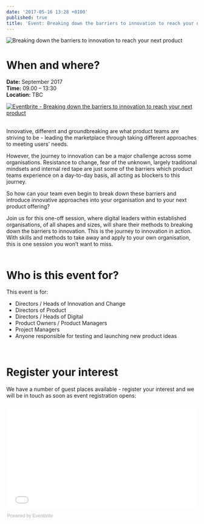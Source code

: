 ```yaml
---
date: '2017-05-16 13:28 +0100'
published: true
title: 'Event: Breaking down the barriers to innovation to reach your next product'
---
```

![Breaking down the barriers to innovation to reach your next product](https://s3-eu-west-1.amazonaws.com/unboxed-web-image-uploader/0a442168c8151489af3a32f3ecda1dbe.png)


# When and where?
<b>Date:</b> September 2017<br/>
<b>Time:</b> 09.00 – 13:30<br/>
<b>Location:</b> TBC<br/>

<a href="https://www.eventbrite.co.uk/e/breaking-down-the-barriers-to-innovation-to-reach-your-next-product-tickets-34654035152?ref=ebtn" target="_blank"><img src="https://www.eventbrite.co.uk/custombutton?eid=34654035152" alt="Eventbrite - Breaking down the barriers to innovation to reach your next product" /></a>

<br/>
Innovative, different and groundbreaking are what product teams are striving to be - leading the marketplace through taking different approaches to meeting users’ needs. 

However, the journey to innovation can be a major challenge across some organisations. Resistance to change, fear of the unknown, largely traditional mindsets and internal red tape are just some of the barriers which product teams experience on a day-to-day basis, all acting as blockers to this journey.

So how can your team even begin to break down these barriers and introduce innovative approaches into your organisation and to your next product offering?

Join us for this one-off session, where digital leaders within established organisations, of all shapes and sizes, will share their methods to breaking down the barriers to innovation. This is the journey to innovation in action. With skills and methods to take away and apply to your own organisation, this is one session you won’t want to miss.<br/>
<br/>

# Who is this event for?
This event is for:

- Directors / Heads of Innovation and Change
- Directors of Product
- Directors / Heads of Digital
- Product Owners / Product Managers
- Project Managers
- Anyone responsible for testing and launching new product ideas
<br/>

# Register your interest
We have a number of guest places available - register your interest and we will be in touch as soon as event registration opens:<br/>

<div style="width:100%; text-align:left;"><iframe src="//eventbrite.co.uk/tickets-external?eid=34654035152&ref=etckt" frameborder="0" height="275" width="100%" vspace="0" hspace="0" marginheight="5" marginwidth="5" scrolling="auto" allowtransparency="true"></iframe><div style="font-family:Helvetica, Arial; font-size:12px; padding:10px 0 5px; margin:2px; width:100%; text-align:left;" ><a class="powered-by-eb" style="color: #ADB0B6; text-decoration: none;" target="_blank" href="http://www.eventbrite.co.uk/">Powered by Eventbrite</a></div></div>


